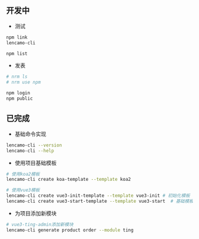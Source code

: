 ## 开发中

- 测试

```sh
npm link
lencamo-cli

npm list
```

- 发表

```sh
# nrm ls
# nrm use npm

npm login
npm public
```

## 已完成

- 基础命令实现

```sh
lencamo-cli --version
lencamo-cli --help
```

- 使用项目基础模板

```sh
# 使用koa2模板
lencamo-cli create koa-template --template koa2

# 使用vue3模板
lencamo-cli create vue3-init-template --template vue3-init # 初始化模板
lencamo-cli create vue3-start-template --template vue3-start  # 基础模板
```

- 为项目添加新模块

```sh
# vue3-ting-admin添加新模块
lencamo-cli generate product order --module ting
```
